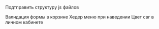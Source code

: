 Подтправить структуру js файлов





Валидация формы в корзине
Хедер меню при наведении
Цвет свг в личном кабинете



